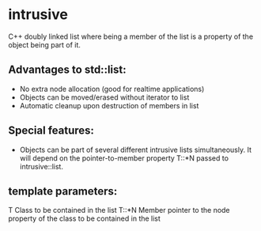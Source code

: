 # intrusive

C++ doubly linked list where being a member of the list is a
property of the object being part of it.

## Advantages to std::list:
 * No extra node allocation (good for realtime applications)
 * Objects can be moved/erased without iterator to list
 * Automatic cleanup upon destruction of members in list

## Special features:
 * Objects can be part of several different intrusive lists
   simultaneously. It will depend on the pointer-to-member
   property T::*N passed to intrusive::list.

## template parameters:
T     Class to be contained in the list
T::*N Member pointer to the node property of the class to
      be contained in the list
